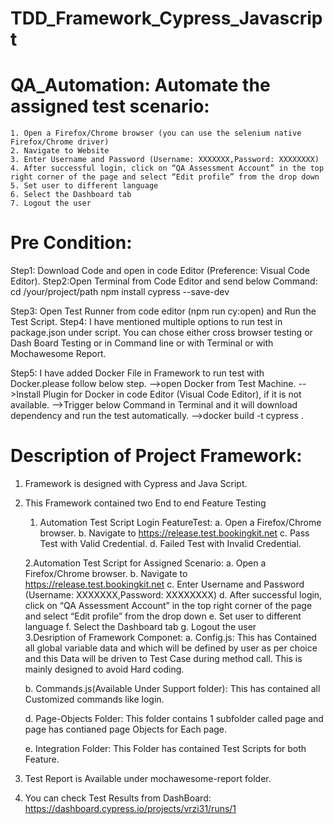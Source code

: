 # TDD_Framework_Cypress_Javascript

# QA_Automation: Automate the assigned test scenario:
	1. Open a Firefox/Chrome browser (you can use the selenium native Firefox/Chrome driver)
	2. Navigate to Website
	3. Enter Username and Password (Username: XXXXXXX,Password: XXXXXXXX)
	4. After successful login, click on “QA Assessment Account” in the top right corner of the page and select “Edit profile” from the drop down
	5. Set user to different language
	6. Select the Dashboard tab
	7. Logout the user

Pre Condition:
===============
Step1: Download Code and open in code Editor (Preference: Visual Code Editor).
Step2:Open Terminal from Code Editor and send below Command:
	cd /your/project/path
	npm install cypress --save-dev

Step3: Open Test Runner from code editor (npm run cy:open) and Run the Test Script.
Step4: I have mentioned multiple options to run test in package.json under script.
       You can chose either cross browser testing or Dash Board Testing or in Command line or with Terminal or with Mochawesome Report.

Step5: I have added Docker File in Framework to run test with Docker.please follow below step.
	-->open Docker from Test Machine.
	-->Install Plugin for Docker in code Editor (Visual Code Editor), if it is not available.
	-->Trigger below Command in Terminal and it will download dependency and run the test automatically.
	-->docker build -t cypress .


Description of Project Framework:
================================
1. Framework is designed with Cypress and Java Script.
2. This Framework contained two End to end Feature Testing

	1. Automation Test Script Login FeatureTest:
		a. Open a Firefox/Chrome browser.
		b. Navigate to https://release.test.bookingkit.net
		c. Pass Test with Valid Credential.
		d. Failed Test with Invalid Credential.
		

	2.Automation Test Script for Assigned Scenario:
		a. Open a Firefox/Chrome browser.
		b. Navigate to https://release.test.bookingkit.net
		c. Enter Username and Password (Username: XXXXXXX,Password: XXXXXXXX)
		d. After successful login, click on “QA Assessment Account” in the top right corner of the page and select “Edit profile” from the drop down
		e. Set user to different language
		f. Select the Dashboard tab
		g. Logout the user	
3.Desription of Framework Componet:
	a. Config.js: This has Contained all global variable data and which will be defined by user as per choice and this Data will be driven to Test Case during method call.
		     This is mainly designed to avoid Hard coding.

	b. Commands.js(Available Under Support folder): This has contained all Customized commands like login.

	d. Page-Objects Folder: This folder contains 1 subfolder called page and page has contianed page Objects for Each page.

	e. Integration Folder: This Folder has contained Test Scripts for both Feature.
4. Test Report is Available under mochawesome-report folder.
5. You can check Test Results from DashBoard: https://dashboard.cypress.io/projects/vrzi31/runs/1



